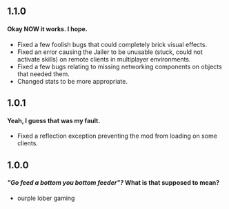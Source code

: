 ## 1.1.0
#### Okay NOW it works. I hope.
* Fixed a few foolish bugs that could completely brick visual effects.
* Fixed an error causing the Jailer to be unusable (stuck, could not activate skills) on remote clients in multiplayer environments.
* Fixed a few bugs relating to missing networking components on objects that needed them.
* Changed stats to be more appropriate.

## 1.0.1
#### Yeah, I guess that was my fault.
* Fixed a reflection exception preventing the mod from loading on some clients.

## 1.0.0
#### *"Go feed a bottom you bottom feeder"?* What is that supposed to mean?
* ourple lober gaming
